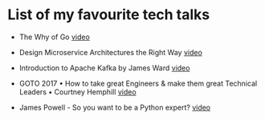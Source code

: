 # List of my favourite tech talks

* The Why of Go [video](https://www.youtube.com/watch?v=bmZNaUcwBt4)

* Design Microservice Architectures the Right Way [video](https://www.youtube.com/watch?v=j6ow-UemzBc)

* Introduction to Apache Kafka by James Ward [video](https://www.youtube.com/watch?v=UEg40Te8pnE)

* GOTO 2017 • How to take great Engineers & make them great Technical Leaders • Courtney Hemphill [video](https://www.youtube.com/watch?v=RtMmxqkPVug)

* James Powell - So you want to be a Python expert? [video](https://www.youtube.com/watch?v=cKPlPJyQrt4)
